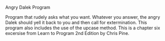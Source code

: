 Angry Dalek Program

Program that rudely asks what you want.
Whatever you answer, the angry Dalek should yell it
back to you and then call for extermination.
This program also includes the use of the upcase method.
This is a chapter six excersise from Learn to Program 2nd Edition by Chris Pine.
